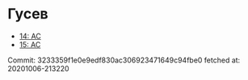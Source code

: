 # Гусев
- [14: AC](14.md)
- [15: AC](15.md)

Commit: 3233359f1e0e9edf830ac306923471649c94fbe0
 fetched at: 20201006-213220
